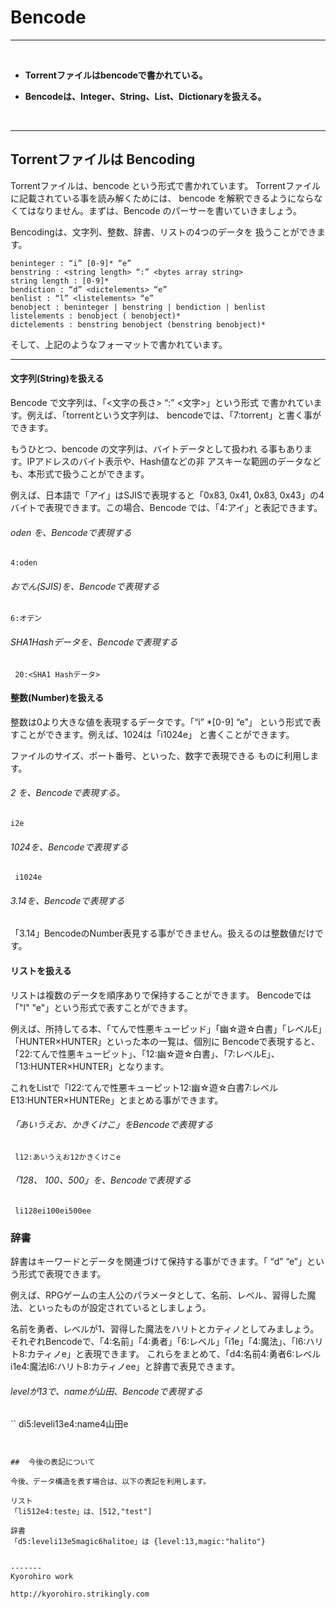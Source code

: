 # Bencode
<hr>
<br>


* **Torrentファイルはbencodeで書かれている。**

* **Bencodeは、Integer、String、List、Dictionaryを扱える。**


<br>
<hr>

## Torrentファイルは Bencoding 

Torrentファイルは、bencode という形式で書かれています。
Torrentファイルに記載されている事を読み解くためには、
bencode を解釈できるようにならなくてはなりません。まずは、Bencode のパーサーを書いていきましょう。


Bencodingは、文字列、整数、辞書、リストの4つのデータを
扱うことができます。

```
beninteger : “i” [0-9]* “e”
benstring : <string length> “:” <bytes array string>
string length : [0-9]*
bendiction : “d” <dictelements> “e”
benlist : “l” <listelements> “e”
benobject : beninteger | benstring | bendiction | benlist
listelements : benobject ( benobject)*
dictelements : benstring benobject (benstring benobject)*
```
そして、上記のようなフォーマットで書かれています。


<hr style="page-break-before: always;">

#### 文字列(String)を扱える

Bencode で文字列は、「<文字の長さ> “:” <文字>」という形式
で書かれています。例えば、「torrentという文字列は、
bencodeでは、「7:torrent」と書く事ができます。

もうひとつ、bencode の文字列は、バイトデータとして扱われ
る事もあります。IPアドレスのバイト表示や、Hash値などの非
アスキーな範囲のデータなども、本形式で扱うことができます。

例えば、日本語で「アイ」はSJISで表現すると「0x83, 0x41,
0x83, 0x43」の4バイトで表現できます。この場合、Bencode
では、「4:アイ」と表記できます。


###### oden を、Bencodeで表現する
```
4:oden
```

###### おでん(SJIS)を、Bencodeで表現する
```
6:オデン
```

###### SHA1Hashデータを、Bencodeで表現する
```
 20:<SHA1 Hashデータ>
```

#### 整数(Number)を扱える

整数は0より大きな値を表現するデータです。「“i” *[0-9] “e”」
という形式で表すことができます。例えば、1024は「i1024e」
と書くことができます。

ファイルのサイズ、ポート番号、といった、数字で表現できる
ものに利用します。

###### 2 を、Bencodeで表現する。
```
i2e
```
###### 1024を、Bencodeで表現する
```
 i1024e
```

###### 3.14を、Bencodeで表現する
「3.14」BencodeのNumber表見する事ができません。扱えるのは整数値だけです。



#### リストを扱える

リストは複数のデータを順序ありで保持することができます。
Bencodeでは「"l" <listelements> "e"」という形式で表すことができます。

例えば、所持してる本、「てんで性悪キューピッド」「幽☆遊☆白書」「レベルE」「HUNTER×HUNTER」といった本の一覧は、個別に
Bencodeで表現すると、「22:てんで性悪キューピット」、「12:幽☆遊☆白書」、「7:レベルE」、「13:HUNTER×HUNTER」となります。

これをListで「l22:てんで性悪キューピット12:幽☆遊☆白書7:レベルE13:HUNTER×HUNTERe」とまとめる事ができます。


###### 「あいうえお、かきくけこ」をBencodeで表現する
```
 l12:あいうえお12かきくけこe
```
###### 「128、 100、500」を、Bencodeで表現する
```
 li128ei100ei500ee
```

### 辞書
辞書はキーワードとデータを関連づけて保持する事ができます。「 “d” <dictelements> “e”」という形式で表現できます。

例えば、RPGゲームの主人公のパラメータとして、名前、レベル、習得した魔法、といったものが設定されているとしましょう。

名前を勇者、レベルが1、習得した魔法をハリトとカティノとしてみましょう。それぞれBencodeで、「4:名前」「4:勇者」「6:レベル」「i1e」「4:魔法」、「l6:ハリト8:カティノe」と表現できます。
これらをまとめて、「d4:名前4:勇者6:レベルi1e4:魔法l6:ハリト8:カティノee」と辞書で表見できます。

###### levelが13で、nameが山田、Bencodeで表現する
``
di5:leveli13e4:name4山田e
```


##  今後の表記について

今後、データ構造を表す場合は、以下の表記を利用します。

リスト
「li512e4:teste」は、[512,"test"]

辞書
「d5:leveli13e5magic6halitoe」は {level:13,magic:"halito"}


-------
Kyorohiro work

http://kyorohiro.strikingly.com


